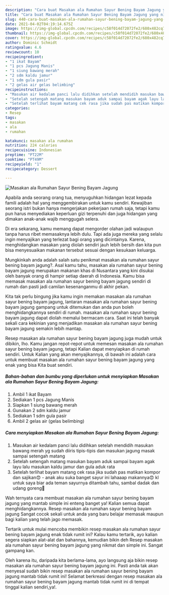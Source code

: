 ```yaml
---
description: "Cara buat Masakan ala Rumahan Sayur Bening Bayam Jagung yang nikmat Untuk Jualan"
title: "Cara buat Masakan ala Rumahan Sayur Bening Bayam Jagung yang nikmat Untuk Jualan"
slug: 440-cara-buat-masakan-ala-rumahan-sayur-bening-bayam-jagung-yang-nikmat-untuk-jualan
date: 2021-04-02T04:19:14.675Z
image: https://img-global.cpcdn.com/recipes/c58f014d72072fe2/680x482cq70/masakan-ala-rumahan-sayur-bening-bayam-jagung-foto-resep-utama.jpg
thumbnail: https://img-global.cpcdn.com/recipes/c58f014d72072fe2/680x482cq70/masakan-ala-rumahan-sayur-bening-bayam-jagung-foto-resep-utama.jpg
cover: https://img-global.cpcdn.com/recipes/c58f014d72072fe2/680x482cq70/masakan-ala-rumahan-sayur-bening-bayam-jagung-foto-resep-utama.jpg
author: Dominic Schmidt
ratingvalue: 4.6
reviewcount: 10
recipeingredient:
- "1 ikat Bayam"
- "1 pcs Jagung Manis"
- "1 siung bawang merah"
- "2 sdm kaldu jamur"
- "1 sdm gula pasir"
- "2 gelas air gelas belimbing"
recipeinstructions:
- "Masukan air kedalam panci lalu didihkan setelah mendidih masukan bawang merah yg sudah diiris tipis-tipis dan masukan jagung masak sampai setengah matang"
- "Setelah setengah matang masukan bayam aduk sampai bayam agak layu lalu masukan kaldu jamur dan gula aduk rata"
- "Setelah terlihat bayam matang cek rasa jika sudah pas matikan kompor dan sajikan😍 anak aku suka banget sayur ini lahaaap makannya😍 kl untuk saya biar ada teman sayurnya ditambah tahu, sambal dadak dan udang goreng🤤"
categories:
- Resep
tags:
- masakan
- ala
- rumahan

katakunci: masakan ala rumahan 
nutrition: 224 calories
recipecuisine: Indonesian
preptime: "PT22M"
cooktime: "PT49M"
recipeyield: "1"
recipecategory: Dessert

---
```



![Masakan ala Rumahan Sayur Bening Bayam Jagung](https://img-global.cpcdn.com/recipes/c58f014d72072fe2/680x482cq70/masakan-ala-rumahan-sayur-bening-bayam-jagung-foto-resep-utama.jpg)

Apabila anda seorang orang tua, menyuguhkan hidangan lezat kepada famili adalah hal yang menggembirakan untuk kamu sendiri. Kewajiban seorang istri bukan hanya mengerjakan pekerjaan rumah saja, tetapi kamu pun harus menyediakan keperluan gizi terpenuhi dan juga hidangan yang dimakan anak-anak wajib menggugah selera.

Di era  sekarang, kamu memang dapat mengorder olahan jadi walaupun tanpa harus ribet memasaknya lebih dulu. Tapi ada juga mereka yang selalu ingin menyajikan yang terlezat bagi orang yang dicintainya. Karena, menghidangkan masakan yang diolah sendiri jauh lebih bersih dan kita pun bisa menyesuaikan makanan tersebut sesuai dengan kesukaan keluarga. 



Mungkinkah anda adalah salah satu penikmat masakan ala rumahan sayur bening bayam jagung?. Asal kamu tahu, masakan ala rumahan sayur bening bayam jagung merupakan makanan khas di Nusantara yang kini disukai oleh banyak orang di hampir setiap daerah di Indonesia. Kamu bisa memasak masakan ala rumahan sayur bening bayam jagung sendiri di rumah dan pasti jadi camilan kesenanganmu di akhir pekan.

Kita tak perlu bingung jika kamu ingin memakan masakan ala rumahan sayur bening bayam jagung, lantaran masakan ala rumahan sayur bening bayam jagung gampang untuk ditemukan dan anda pun boleh menghidangkannya sendiri di rumah. masakan ala rumahan sayur bening bayam jagung dapat diolah memalui bermacam cara. Saat ini telah banyak sekali cara kekinian yang menjadikan masakan ala rumahan sayur bening bayam jagung semakin lebih mantap.

Resep masakan ala rumahan sayur bening bayam jagung juga mudah untuk dibikin, lho. Kamu jangan repot-repot untuk memesan masakan ala rumahan sayur bening bayam jagung, tetapi Kalian dapat menyiapkan di rumah sendiri. Untuk Kalian yang akan menyajikannya, di bawah ini adalah cara untuk membuat masakan ala rumahan sayur bening bayam jagung yang enak yang bisa Kita buat sendiri.

<!--inarticleads1-->

##### Bahan-bahan dan bumbu yang diperlukan untuk menyiapkan Masakan ala Rumahan Sayur Bening Bayam Jagung:

1. Ambil 1 ikat Bayam
1. Sediakan 1 pcs Jagung Manis
1. Siapkan 1 siung bawang merah
1. Gunakan 2 sdm kaldu jamur
1. Sediakan 1 sdm gula pasir
1. Ambil 2 gelas air (gelas belimbing)




<!--inarticleads2-->

##### Cara menyiapkan Masakan ala Rumahan Sayur Bening Bayam Jagung:

1. Masukan air kedalam panci lalu didihkan setelah mendidih masukan bawang merah yg sudah diiris tipis-tipis dan masukan jagung masak sampai setengah matang
1. Setelah setengah matang masukan bayam aduk sampai bayam agak layu lalu masukan kaldu jamur dan gula aduk rata
1. Setelah terlihat bayam matang cek rasa jika sudah pas matikan kompor dan sajikan😍 - anak aku suka banget sayur ini lahaaap makannya😍 kl untuk saya biar ada teman sayurnya ditambah tahu, sambal dadak dan udang goreng🤤




Wah ternyata cara membuat masakan ala rumahan sayur bening bayam jagung yang mantab simple ini enteng banget ya! Kalian semua dapat menghidangkannya. Resep masakan ala rumahan sayur bening bayam jagung Sangat cocok sekali untuk anda yang baru belajar memasak maupun bagi kalian yang telah jago memasak.

Tertarik untuk mulai mencoba membikin resep masakan ala rumahan sayur bening bayam jagung enak tidak rumit ini? Kalau kamu tertarik, ayo kalian segera siapkan alat-alat dan bahannya, kemudian bikin deh Resep masakan ala rumahan sayur bening bayam jagung yang nikmat dan simple ini. Sangat gampang kan. 

Oleh karena itu, daripada kita berlama-lama, ayo langsung aja bikin resep masakan ala rumahan sayur bening bayam jagung ini. Pasti anda tak akan menyesal sudah bikin resep masakan ala rumahan sayur bening bayam jagung mantab tidak rumit ini! Selamat berkreasi dengan resep masakan ala rumahan sayur bening bayam jagung mantab tidak rumit ini di tempat tinggal kalian sendiri,ya!.

